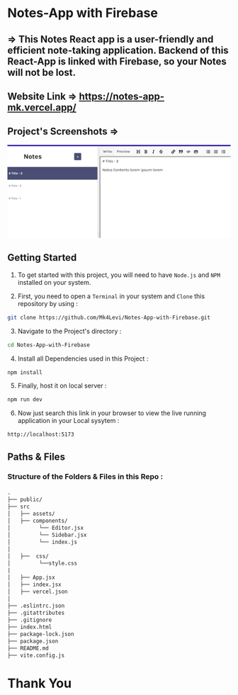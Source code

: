 # Notes-App with Firebase

## => This Notes React app is a user-friendly and efficient note-taking application. Backend of this React-App is linked with Firebase, so your Notes will not be lost.

## Website Link => https://notes-app-mk.vercel.app/

## Project's Screenshots =>

![image](./src/assets/ss.png)

<h2>Getting Started</h2>

1. To get started with this project, you will need to have `Node.js` and `NPM` installed on your system.

2. First, you need to open a `Terminal` in your system and `Clone` this repository by using :

```bash
git clone https://github.com/Mk4Levi/Notes-App-with-Firebase.git
```

3. Navigate to the Project's directory :

```bash
cd Notes-App-with-Firebase
```

4. Install all Dependencies used in this Project :

```bash
npm install
```

5. Finally, host it on local server :

```bash
npm run dev
```

6. Now just search this link in your browser to view the live running application in your Local sysytem :

```bash
http://localhost:5173
```

<h2>Paths & Files</h2>

### Structure of the Folders & Files in this Repo :

```text
.
├── public/
├── src
│   ├── assets/
│   ├── components/
│         └── Editor.jsx
│         └── Sidebar.jsx
│         └── index.js
│
│   ├──  css/
│         └──style.css
|
│   ├── App.jsx
│   ├── index.jsx
│   ├── vercel.json
│
├── .eslintrc.json
├── .gitattributes
├── .gitignore
├── index.html
├── package-lock.json
├── package.json
├── README.md
├── vite.config.js

```

# Thank You
